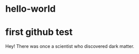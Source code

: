 # hello-world
first github test
===================
Hey!
There was once a scientist who discovered dark matter. 
